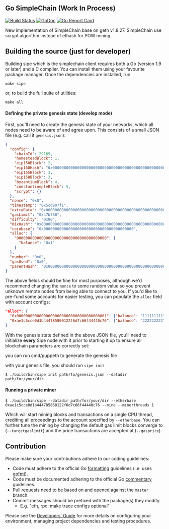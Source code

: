 ## Go SimpleChain (Work In Process)

[![Build Status](https://travis-ci.org/simplechain-org/simplechain.svg?branch=master)](https://travis-ci.org/simplechain-org/simplechain)
[![GoDoc](https://godoc.org/github.com/simplechain-org/simplechain?status.svg)](https://godoc.org/github.com/simplechain-org/simplechain)
[![Go Report Card](https://goreportcard.com/badge/github.com/simplechain-org/simplechain)](https://goreportcard.com/report/github.com/simplechain-org/simplechain)

New implementation of SimpleChain base on geth v1.8.27. SimpleChain use scrypt algorithm instead of
ethash for POW mining.

## Building the source (just for developer)

Building sipe which is the simplechain client requires both a Go (version 1.9 or later) and a C compiler.
You can install them using your favourite package manager.
Once the dependencies are installed, run

    make sipe

or, to build the full suite of utilities:

    make all

#### Defining the private genesis state (develop mode)

First, you'll need to create the genesis state of your networks, which all nodes need to be aware of
and agree upon. This consists of a small JSON file (e.g. call it `genesis.json`):

```json
{
  "config": {
    "chainId": 29169,
    "homesteadBlock": 1,
    "eip150Block": 2,
    "eip150Hash": "0x0000000000000000000000000000000000000000000000000000000000000000",
    "eip155Block": 3,
    "eip158Block": 3,
    "byzantiumBlock": 4,
    "constantinopleBlock": 5,
    "scrypt": {}
  },
  "nonce": "0x0",
  "timestamp": "0x5cd907f1",
  "extraData": "0x0000000000000000000000000000000000000000000000000000000000000000",
  "gasLimit": "0x47b760",
  "difficulty": "0x80",
  "mixHash": "0x0000000000000000000000000000000000000000000000000000000000000000",
  "coinbase": "0x0000000000000000000000000000000000000000",
  "alloc": {
    "0000000000000000000000000000000000000000": {
      "balance": "0x1"
    }
  },
  "number": "0x0",
  "gasUsed": "0x0",
  "parentHash": "0x0000000000000000000000000000000000000000000000000000000000000000"
}
```

The above fields should be fine for most purposes, although we'd recommend changing the `nonce` to
some random value so you prevent unknown remote nodes from being able to connect to you. If you'd
like to pre-fund some accounts for easier testing, you can populate the `alloc` field with account
configs:

```json
"alloc": {
  "0x0000000000000000000000000000000000000001": {"balance": "111111111"},
  "0xae1c5cce0d1b444785860122f6d7c66f44440c76": {"balance": "222222222"}
}
```

With the genesis state defined in the above JSON file, you'll need to initialize **every** Sipe node
with it prior to starting it up to ensure all blockchain parameters are correctly set:

you can run cmd/puppeth to generate the genesis file

with your genesis file, you should run `sipe init`
```
$ ./build/bin/sipe init path/to/genesis.json --datadir path/for/your/dir
```

#### Running a private miner

```
$ ./build/bin/sipe --datadir path/for/your/dir --etherbase 0xae1c5cce0d1b444785860122f6d7c66f44440c76 --mine --minerthreads 1
```

Which will start mining blocks and transactions on a single CPU thread, crediting all proceedings to
the account specified by `--etherbase`. You can further tune the mining by changing the default gas
limit blocks converge to (`--targetgaslimit`) and the price transactions are accepted at (`--gasprice`).

## Contribution
Please make sure your contributions adhere to our coding guidelines:

 * Code must adhere to the official Go [formatting](https://golang.org/doc/effective_go.html#formatting) guidelines (i.e. uses [gofmt](https://golang.org/cmd/gofmt/)).
 * Code must be documented adhering to the official Go [commentary](https://golang.org/doc/effective_go.html#commentary) guidelines.
 * Pull requests need to be based on and opened against the `master` branch.
 * Commit messages should be prefixed with the package(s) they modify.
   * E.g. "eth, rpc: make trace configs optional"

Please see the [Developers' Guide](https://github.com/ethereum/go-ethereum/wiki/Developers'-Guide)
for more details on configuring your environment, managing project dependencies and testing procedures.
